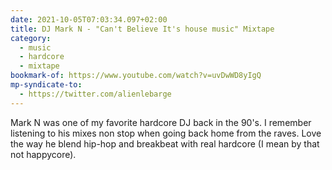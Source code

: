 ```yaml
---
date: 2021-10-05T07:03:34.097+02:00
title: DJ Mark N - "Can't Believe It's house music" Mixtape
category:
  - music
  - hardcore
  - mixtape
bookmark-of: https://www.youtube.com/watch?v=uvDwWD8yIgQ
mp-syndicate-to:
  - https://twitter.com/alienlebarge
---
```

Mark N was one of my favorite hardcore DJ back in the 90's. I remember listening to his mixes non stop when going back home from the raves.
Love the way he blend hip-hop and breakbeat with real hardcore (I mean by that not happycore).
